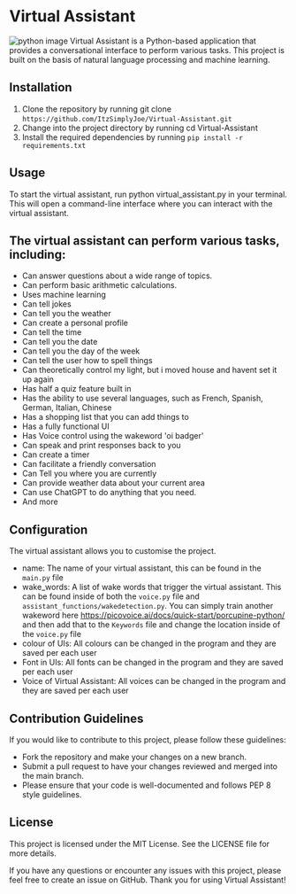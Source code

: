 # Virtual Assistant
![python image](https://img.shields.io/badge/Python-FFD43B?style=for-the-badge&logo=python&logoColor=blue)
Virtual Assistant is a Python-based application that provides a conversational interface to perform various tasks. This project is built on the basis of natural language processing and machine learning.

## Installation
1. Clone the repository by running git clone `https://github.com/ItzSimplyJoe/Virtual-Assistant.git`
2. Change into the project directory by running cd Virtual-Assistant
3. Install the required dependencies by running `pip install -r requirements.txt`
## Usage
To start the virtual assistant, run python virtual_assistant.py in your terminal. This will open a command-line interface where you can interact with the virtual assistant.

## The virtual assistant can perform various tasks, including:

- Can answer questions about a wide range of topics.
- Can perform basic arithmetic calculations.
- Uses machine learning
- Can tell jokes
- Can tell you the weather
- Can create a personal profile
- Can tell the time
- Can tell you the date
- Can tell you the day of the week
- Can tell the user how to spell things
- Can theoretically control my light, but i moved house and havent set it up again
- Has half a quiz feature built in
- Has the ability to use several languages, such as French, Spanish, German, Italian, Chinese
- Has a shopping list that you can add things to
- Has a fully functional UI
- Has Voice control using the wakeword 'oi badger'
- Can speak and print responses back to you
- Can create a timer
- Can facilitate a friendly conversation
- Can Tell you where you are currently
- Can provide weather data about your current area
- Can use ChatGPT to do anything that you need.
- And more

## Configuration
The virtual assistant allows you to customise the project.

 - name: The name of your virtual assistant, this can be found in the `main.py` file
 - wake_words: A list of wake words that trigger the virtual assistant. This can be found inside of both the `voice.py` file and `assistant_functions/wakedetection.py`. You can simply train another wakeword here https://picovoice.ai/docs/quick-start/porcupine-python/ and then add that to the `Keywords` file and change the location inside of the `voice.py` file
 - colour of UIs: All colours can be changed in the program and they are saved per each user
 - Font in UIs: All fonts can be changed in the program and they are saved per each user
 - Voice of Virtual Assistant: All voices can be changed in the program and they are saved per each user
## Contribution Guidelines
If you would like to contribute to this project, please follow these guidelines:

 - Fork the repository and make your changes on a new branch.
 - Submit a pull request to have your changes reviewed and merged into the main branch.
 - Please ensure that your code is well-documented and follows PEP 8 style guidelines.
## License
This project is licensed under the MIT License. See the LICENSE file for more details.

If you have any questions or encounter any issues with this project, please feel free to create an issue on GitHub. Thank you for using Virtual Assistant!
